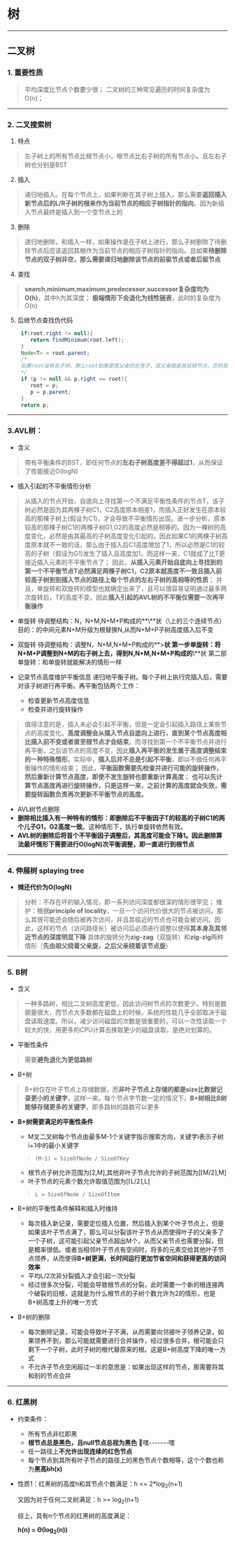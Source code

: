 # 树
------

## 二叉树
### 1. 重要性质

 > 平均深度比节点个数要少很；
  二叉树的三种常见遍历的时间复杂度为O(n)；
  
------

### 2. 二叉搜索树
 1. 特点
 > 左子树上的所有节点比根节点小，根节点比右子树的所有节点小。且左右子树也分别是BST

 2. 插入
 > 递归地插入。在每个节点上，如果判断在其子树上插入，那么需要**返回插入新节点后的L/R子树的根来作为当前节点的相应子树指针的指向**，因为新插入节点最终是插入到一个空节点上的

 3. 删除
 > 递归地删除，和插入一样，如果操作是在子树上进行，那么子树删除了待删除节点后应该返回其根作为当前节点的相应子树指针的指向。且如果**待删除节点的双子树非空，那么需要递归地删除该节点的前驱节点或者后驱节点**

 4. 查找
 > **search**,**minimum**,**maximum**,**predecessor**,**successor复杂度均为O(h)**，其中h为其深度；
  **极端情形下会退化为线性链表**，此时的复杂度为O(n)
 
 5. 后继节点查找伪代码
    ```java
     if(root.right != null){
        return findMinimum(root.left);
     }
     Node<T> = root.parent;
     /*
     如果root没有右子树，那么root如果是其父亲的左孩子，其父亲就是其后继节点，否则其父亲是其前驱节点，需要递归向上，直至找到一个节点，以查找路径里的上一个节点为左孩子的节点。
     */
     if (p != null && p.right == root){ 
        root = p;
        p = p.parent;
     }
     return p;
    ```
  
------

### 3.AVL树：

 - 含义
 > 带有平衡条件的BST，即任何节点的**左右子树高度差不得超过1**，从而保证了性能接近O(logN)

 - 插入引起的不平衡情形分析
 > 从插入的节点开始，自底向上寻找第一个不满足平衡性条件的节点T，该子树必然是因为其两棵子树C1，C2高度原本相差1，而插入正好发生在原本较高的那棵子树上(假设为C1)，才会导致不平衡情形出现。进一步分析，原本较高的那棵子树C1的两棵子树G1,G2的高度必然是相等的。因为一棵树的高度变化，必然是由其最高的子树高度变化引起的。因此如果C1的两棵子树高度原本就不一致的话，那么由于插入后C1高度增加了1，所以必然是C1的较高的子树（假设为G1)发生了插入且高度加1，而这样一来，C1就成了比T更接近插入元素的不平衡节点了；
因此，**从插入元素开始自底向上寻找到的第一个不平衡节点T必然满足两棵子树C1，C2原本就高度不一致且插入前较高子树到到插入节点的路径上每个节点的左右子树的高相等的性质**；
并且，单旋转和双旋转的模型也就确定出来了，且可以很容易证明通过最多两次旋转后，T的高度不变。因此**插入引起的AVL树的不平衡仅需要一次再平衡操作**

 - 单旋转
   待调整结构：N，N+M,N+M+P构成的**\\**状（\上的三个连续节点）
   目的：的中间元素N+M升级为根替换N,从而N+M+P子树高度插入后不变

 - 双旋转
   待调整结构：调整N，N+M,N+M+P构成的**>**状
   第一步单旋转：将N+M+P调整到N+M的右子树上去，得到N,N+M,N+M+P构成的**\\**状
   第二部单旋转：和单旋转就能解决的情形一样

 - 记录节点高度维护平衡信息
 递归地平衡子树。每个子树上执行完插入后，需要对该子树进行再平衡。再平衡包括两个工作：
   - 检查更新节点高度信息
   - 检查并进行旋转操作
> 值得注意的是，插入未必会引起不平衡，但是一定会引起插入路径上某些节点的高度变化。**高度调整会从插入节点自底向上进行，直到某个节点高度相比插入前不变或者直至根节点才会结束**。而寻找到第一个不平衡节点并进行再平衡，之后该节点的高度不变，因此**插入再平衡的发生属于高度调整结束的一种特殊情形**。实际中，**插入后并不总是引起不平衡**，即以不做任何再平衡操作的情形结束；
因此，**平衡函数需要先检查并进行可能的旋转操作，然后重新计算节点高度，即使不发生旋转也要重新计算高度**；
**也可以先计算节点高度再进行旋转操作，只是这样一来，之前计算的高度就会失效，需要旋转函数负责再次更新不平衡节点的高度。**
 -  AVL树节点删除
  -  **删除相比插入有一种特有的情形：即删除后不平衡因子T的较高的子树C1的两个儿子G1，G2高度一致**。这种情形下，执行单旋转依然有效。
  -  **AVL树的删除后将首个不平衡因子调整后，其高度可能会下降1。因此删除算法最坏情形下需要进行O(logN)次平衡调整，即一直进行到根节点**
  
------

### 4. 伸展树 splaying tree

 - **摊还代价为O(logN)**
 > 分析：不存在坏的输入情况，即一系列访问深度都很深的情形很罕见；
维护：根据**principle of locality**，一旦一个访问代价很大的节点被访问，那么其很可能还会随后被再次访问，并且其临近的节点也可能会被访问。因此，这样的节点（访问路径长）被访问后必须进行调整以使得**其本身及其邻近节点的深度明显下降**
 具体的旋转分为**zig-zag**（双旋转）和**zig-zig**两种情形（**先由祖父绕着父亲旋，之后父亲绕着该节点旋**）
  
------
### 5. B树

 - 含义
 > 一种多路树，相比二叉树高度更低，因此访问树节点的次数更少。特别是数据量很大，而节点大多数都在磁盘上的时候，系统的性能几乎全部取决于磁盘读取速度。所以，减少访问磁盘的次数是很重要的，可以一次性读取一个较大的快，用更多的CPU计算去换取更少的磁盘读取，是绝对划算的。

 - 平衡性条件
 > 需要**避免退化为更低路树**

 - B+树
 > B+树仅在叶子节点上存储数据，而**非叶子节点上存储的都是size比数据记录更小的关键字**，这样一来，每个节点字节数一定的情况下，**B+树相比B树能够存储更多的关键字**，即多路树的路数可以更多
 
 - **B+树需要满足的平衡性条件**
    - M叉二叉树每个节点由最多M-1个关键字指示搜索方向，关键字i表示子树i+1中的最小关键字
    > `(M-1) = SizeOfNode / SizeOfKey`

    - 根节点子树允许范围为[2,M],其他非叶子节点允许的子树范围为[⌈M/2⌉,M]
    - 叶子节点的元素个数允许取值范围为[⌈L/2⌉,L]
    > `L = SizeOfNode / SizeOfItem`
 
 - B+树的平衡性条件解释和插入时维持
 
   - 每次插入新记录，需要定位插入位置，然后插入到某个叶子节点上，但是如果该叶子节点满了，那么可以分裂该叶子节点从而使得叶子的父亲多了一个子树，这可能引起父亲节点超出M个，从而父亲节点也需要分裂，但是概率很低。或者当相邻叶子节点有空间时，将多的元素交给其他叶子节点领养，从而使得**B+树更满，长时间运行更加节省空间和获得更高的访问效率**
   - 平均L/2次非分裂插入才会引起一次分裂
   - 经过很多次分裂，可能会导致根节点的分裂，此时需要一个新的根连接两个破裂的旧根，这就是为什么根节点的子树个数允许为2的情形，也是B+树高度上升的唯一方式
  
 - B+树的删除
   - 每次删除记录，可能会导致叶子不满，从而需要向邻接叶子领养记录，如果领养不到，那么可能就需要进行合并操作，经过很多合并，根可能会只剩下一个子树，此时子树的根代替原来的根。这是B+树高度下降的唯一方式
   - 不允许子节点空闲超过一半的意思是：如果出现这样的节点，那需要将其和别的节点合并
  
-----

### 6. 红黑树
 - 约束条件：
    - 所有节点非红即黑
    - **根节点总是黑色，且null节点总视为黑色** 🤭嘿-------嘿
    - 任一路径上**不允许出现连续的红色节点**
    - 每个节点到其所有叶子节点的路径上的黑色节点个数相等，这个个数也称为**黑高bh(x)**
 
 - 性质1：红黑树的高度h和其节点个数满足：h <= 2*log<sub>2</sub>(n+1)

    又因为对于任何二叉树满足：h >= log<sub>2</sub>(n+1)
    
    综上，具有n个节点的红黑树的高度满足：
        
    **h(n) = &Theta;(log<sub>2</sub>(n))**
    
    
